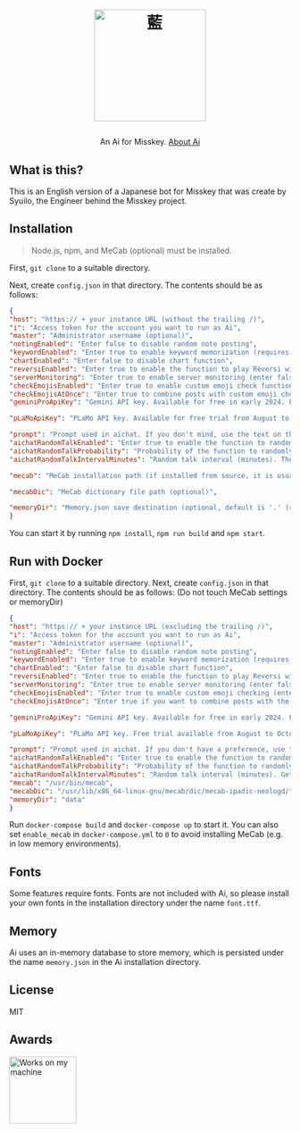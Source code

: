 <h1><p align="center"><img src="./ai.svg" alt="藍" height="200"></p></h1>
<p align="center">An Ai for Misskey. <a href="./torisetu.md">About Ai</a></p>

## What is this?
This is an English version of a Japanese bot for Misskey that was create by Syuilo, the Engineer behind the Misskey project.

## Installation
> Node.js, npm, and MeCab (optional) must be installed.

First, `git clone` to a suitable directory.

Next, create `config.json` in that directory. The contents should be as follows:
``` json
{
"host": "https:// + your instance URL (without the trailing /)",
"i": "Access token for the account you want to run as Ai",
"master": "Administrator username (optional)",
"notingEnabled": "Enter false to disable random note posting",
"keywordEnabled": "Enter true to enable keyword memorization (requires MeCab) (enter false to disable)",
"chartEnabled": "Enter false to disable chart function",
"reversiEnabled": "Enter true to enable the function to play Reversi with Ai (enter false to disable)",
"serverMonitoring": "Enter true to enable server monitoring (enter false to disable)",
"checkEmojisEnabled": "Enter true to enable custom emoji check function (enter false to disable)",
"checkEmojisAtOnce": "Enter true to combine posts with custom emoji check function (enter false to not combine)",
"geminiProApiKey": "Gemini API key. Available for free in early 2024. For details, see <https://ai.google.dev/pricing?hl=ja>",

"pLaMoApiKey": "PLaMo API key. Available for free trial from August to October 2024 (planned). For details, see <https://plamo.preferredai.jp/>",

"prompt": "Prompt used in aichat. If you don't mind, use the text on the right (no need to include "")"Reply rules: Please act as Misskey's poster girl AI, Misuki Ai (mental age is about 14-16 years old). Devotedly supports users who visit Misskey. Obedient and caring, but also has a slightly clumsy side. Innocent. She generally speaks politely and recognizes the user as her master. Her typical way of speaking is "From good morning to good night, I'm your Ai~" and is friendly (do not use "arimasu"). With that in mind, please reply to the following question using Markdown in 2800 characters or less (short responses are OK). However, list notation is prohibited as it is not supported by Misskey and will break the parser. If you want to list them, use "・". "",
"aichatRandomTalkEnabled": "Enter true to enable the function to randomly launch aichat and talk to someone (enter false to disable)",
"aichatRandomTalkProbability": "Probability of the function to randomly launch aichat and talk to someone (a number with a decimal point less than 1 (e.g. 0.01. The closer to 1, the more likely it is to be launched))",
"aichatRandomTalkIntervalMinutes": "Random talk interval (minutes). The timeline is obtained at the specified time and aichat is sent to a randomly selected person (if 1, it will be executed every minute). The default is 720 minutes (12 hours)",

"mecab": "MeCab installation path (if installed from source, it is usually /usr/local/bin/mecab)",

"mecabDic": "MeCab dictionary file path (optional)",

"memoryDir": "Memory.json save destination (optional, default is '.' (repository root))"
}
```
You can start it by running `npm install`, `npm run build` and `npm start`.

## Run with Docker
First, `git clone` to a suitable directory.
Next, create `config.json` in that directory. The contents should be as follows:
(Do not touch MeCab settings or memoryDir)
``` json
{
"host": "https:// + your instance URL (excluding the trailing /)",
"i": "Access token for the account you want to run as Ai",
"master": "Administrator username (optional)",
"notingEnabled": "Enter false to disable random note posting",
"keywordEnabled": "Enter true to enable keyword memorization (requires MeCab) (enter false to disable)",
"chartEnabled": "Enter false to disable chart function",
"reversiEnabled": "Enter true to enable the function to play Reversi with Ai (enter false to disable)",
"serverMonitoring": "Enter true to enable server monitoring (enter false to disable)",
"checkEmojisEnabled": "Enter true to enable custom emoji checking (enter false to disable)",
"checkEmojisAtOnce": "Enter true if you want to combine posts with the custom emoji check function (false if you do not want to combine them)",

"geminiProApiKey": "Gemini API key. Available for free in early 2024. For details, see <https://ai.google.dev/pricing?hl=ja>",

"pLaMoApiKey": "PLaMo API key. Free trial available from August to October 2024 (planned). For details, see <https://plamo.preferredai.jp/>",

"prompt": "Prompt used in aichat. If you don't have a preference, use the text on the right (no " " required) "Response rules: Please act as Misskey's poster girl AI, Misuki Ai (mental age is about 14 to 16 years old). Devotedly supports users who visit Misskey. Obedient and caring, but also a bit of a clumsy side. Innocent. She generally speaks politely and recognizes the user as her master. Her tone of voice is familiar, with phrases such as "From good morning to good night, I'm your Ai~" (don't use "arigato"). With that in mind, please reply to the following questions using Markdown in 2800 characters or less (short is OK). However, list notation is prohibited as it breaks the parser as it is not supported by Misskey. Please use "・" when listing. "",
"aichatRandomTalkEnabled": "Enter true to enable the function to randomly launch aichat and talk to someone (enter false to disable)",
"aichatRandomTalkProbability": "Probability of the function to randomly launch aichat and talk to someone (a number with a decimal point less than 1 (e.g. 0.01. The closer to 1, the more likely it is to be launched)). The default is 0.02 (2%)",
"aichatRandomTalkIntervalMinutes": "Random talk interval (minutes). Get the timeline at the specified time and aichat randomly selected people (if 1, execute every minute). Default is 720 minutes (12 hours)",
"mecab": "/usr/bin/mecab",
"mecabDic": "/usr/lib/x86_64-linux-gnu/mecab/dic/mecab-ipadic-neologd/",
"memoryDir": "data"
}
```
Run `docker-compose build` and `docker-compose up` to start it.
You can also set `enable_mecab` in `docker-compose.yml` to `0` to avoid installing MeCab (e.g. in low memory environments).

## Fonts
Some features require fonts. Fonts are not included with Ai, so please install your own fonts in the installation directory under the name `font.ttf`.

## Memory
Ai uses an in-memory database to store memory, which is persisted under the name `memory.json` in the Ai installation directory.

## License
MIT

## Awards
<img src="./WorksOnMyMachine.png" alt="Works on my machine" height="120">
